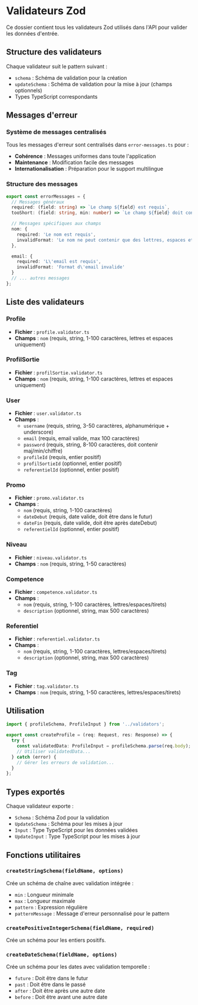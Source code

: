 # Validateurs Zod

Ce dossier contient tous les validateurs Zod utilisés dans l'API pour valider les données d'entrée.

## Structure des validateurs

Chaque validateur suit le pattern suivant :
- `schema` : Schéma de validation pour la création
- `updateSchema` : Schéma de validation pour la mise à jour (champs optionnels)
- Types TypeScript correspondants

## Messages d'erreur

### Système de messages centralisés

Tous les messages d'erreur sont centralisés dans `error-messages.ts` pour :
- **Cohérence** : Messages uniformes dans toute l'application
- **Maintenance** : Modification facile des messages
- **Internationalisation** : Préparation pour le support multilingue

### Structure des messages

```typescript
export const errorMessages = {
  // Messages généraux
  required: (field: string) => `Le champ ${field} est requis`,
  tooShort: (field: string, min: number) => `Le champ ${field} doit contenir au moins ${min} caractères`,

  // Messages spécifiques aux champs
  nom: {
    required: 'Le nom est requis',
    invalidFormat: 'Le nom ne peut contenir que des lettres, espaces et tirets'
  },

  email: {
    required: 'L\'email est requis',
    invalidFormat: 'Format d\'email invalide'
  }
  // ... autres messages
};
```

## Liste des validateurs

### Profile
- **Fichier** : `profile.validator.ts`
- **Champs** : `nom` (requis, string, 1-100 caractères, lettres et espaces uniquement)

### ProfilSortie
- **Fichier** : `profilSortie.validator.ts`
- **Champs** : `nom` (requis, string, 1-100 caractères, lettres et espaces uniquement)

### User
- **Fichier** : `user.validator.ts`
- **Champs** :
  - `username` (requis, string, 3-50 caractères, alphanumérique + underscore)
  - `email` (requis, email valide, max 100 caractères)
  - `password` (requis, string, 8-100 caractères, doit contenir maj/min/chiffre)
  - `profileId` (requis, entier positif)
  - `profilSortieId` (optionnel, entier positif)
  - `referentielId` (optionnel, entier positif)

### Promo
- **Fichier** : `promo.validator.ts`
- **Champs** :
  - `nom` (requis, string, 1-100 caractères)
  - `dateDebut` (requis, date valide, doit être dans le futur)
  - `dateFin` (requis, date valide, doit être après dateDebut)
  - `referentielId` (optionnel, entier positif)

### Niveau
- **Fichier** : `niveau.validator.ts`
- **Champs** : `nom` (requis, string, 1-50 caractères)

### Competence
- **Fichier** : `competence.validator.ts`
- **Champs** :
  - `nom` (requis, string, 1-100 caractères, lettres/espaces/tirets)
  - `description` (optionnel, string, max 500 caractères)

### Referentiel
- **Fichier** : `referentiel.validator.ts`
- **Champs** :
  - `nom` (requis, string, 1-100 caractères, lettres/espaces/tirets)
  - `description` (optionnel, string, max 500 caractères)

### Tag
- **Fichier** : `tag.validator.ts`
- **Champs** : `nom` (requis, string, 1-50 caractères, lettres/espaces/tirets)

## Utilisation

```typescript
import { profileSchema, ProfileInput } from '../validators';

export const createProfile = (req: Request, res: Response) => {
  try {
    const validatedData: ProfileInput = profileSchema.parse(req.body);
    // Utiliser validatedData...
  } catch (error) {
    // Gérer les erreurs de validation...
  }
};
```

## Types exportés

Chaque validateur exporte :
- `Schema` : Schéma Zod pour la validation
- `UpdateSchema` : Schéma pour les mises à jour
- `Input` : Type TypeScript pour les données validées
- `UpdateInput` : Type TypeScript pour les mises à jour

## Fonctions utilitaires

### `createStringSchema(fieldName, options)`
Crée un schéma de chaîne avec validation intégrée :
- `min` : Longueur minimale
- `max` : Longueur maximale
- `pattern` : Expression régulière
- `patternMessage` : Message d'erreur personnalisé pour le pattern

### `createPositiveIntegerSchema(fieldName, required)`
Crée un schéma pour les entiers positifs.

### `createDateSchema(fieldName, options)`
Crée un schéma pour les dates avec validation temporelle :
- `future` : Doit être dans le futur
- `past` : Doit être dans le passé
- `after` : Doit être après une autre date
- `before` : Doit être avant une autre date
